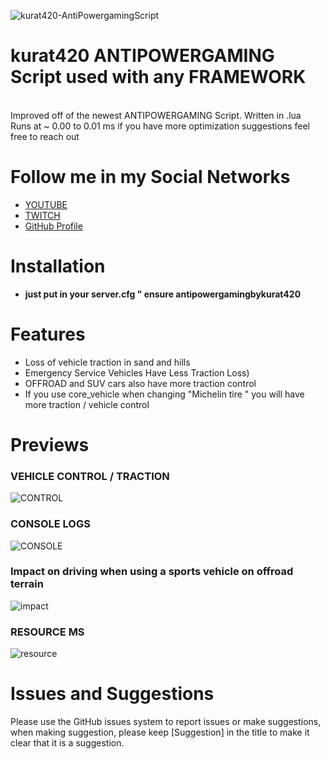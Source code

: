 ![kurat420-AntiPowergamingScript](https://www.westhillhurst.com/wp-content/uploads/2018/05/banner-mustang-26may2016.jpg)

# kurat420 ANTIPOWERGAMING Script used with any FRAMEWORK
<br>
Improved off of the newest ANTIPOWERGAMING Script. Written in .lua 
<br>
Runs at ~ 0.00 to 0.01 ms if you have more optimization suggestions feel free to reach out

# Follow me in my Social Networks
* [YOUTUBE](https://www.youtube.com/channel/UChRcrcs1EZna4hGIn1KD3cw)
* [TWITCH](https://www.twitch.tv/antunes27_)
* [GitHub Profile](https://github.com/kurat420)

# Installation
* **just put in your server.cfg " ensure antipowergamingbykurat420**

# Features
* Loss of vehicle traction in sand and hills
* Emergency Service Vehicles Have Less Traction Loss)
* OFFROAD and SUV cars also have more traction control
* If you use core_vehicle when changing "Michelin tire " you will have more traction / vehicle control
#

# Previews
### VEHICLE CONTROL / TRACTION 
![CONTROL](https://cdn.discordapp.com/attachments/881955889861509120/916690009740963910/unknown.png)
### CONSOLE LOGS
![CONSOLE](https://cdn.discordapp.com/attachments/881955889861509120/916690200049094717/unknown.png)
### Impact on driving when using a sports vehicle on offroad terrain
![impact](https://cdn.discordapp.com/attachments/881955889861509120/916690567709216768/unknown.png)
### RESOURCE MS
![resource](https://cdn.discordapp.com/attachments/881955889861509120/916691287271436308/unknown.png)

# Issues and Suggestions
Please use the GitHub issues system to report issues or make suggestions, when making suggestion, please keep [Suggestion] in the title to make it clear that it is a suggestion.

